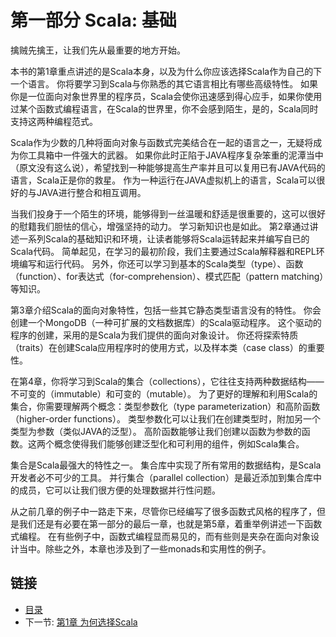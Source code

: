 # 第一部分 Scala: 基础

擒贼先擒王，让我们先从最重要的地方开始。  

本书的第1章重点讲述的是Scala本身，以及为什么你应该选择Scala作为自己的下一个语言。
你将要学习到Scala与你熟悉的其它语言相比有哪些高级特性。
如果你是一位面向对象世界里的程序员，Scala会使你迅速感到得心应手，如果你使用过某个函数式编程语言，在Scala的世界里，你不会感到陌生，是的，Scala同时支持这两种编程范式。

Scala作为少数的几种将面向对象与函数式完美结合在一起的语言之一，无疑将成为你工具箱中一件强大的武器。
如果你此时正陷于JAVA程序复杂笨重的泥潭当中（原文没有这么说），希望找到一种能够提高生产率并且可以复用已有JAVA代码的语言，Scala正是你的救星。
作为一种运行在JAVA虚拟机上的语言，Scala可以很好的与JAVA进行整合和相互调用。

当我们投身于一个陌生的环境，能够得到一丝温暖和舒适是很重要的，这可以很好的慰籍我们胆怯的信心，增强坚持的动力。
学习新知识也是如此。
第2章通过讲述一系列Scala的基础知识和环境，让读者能够将Scala运转起来并编写自已的Scala代码。
简单起见，在学习的最初阶段，我们主要通过Scala解释器和REPL环境编写和运行代码。
另外，你还可以学习到基本的Scala类型（type）、函数（function）、for表达式（for-comprehension）、模式匹配（pattern matching）等知识。

第3章介绍Scala的面向对象特性，包括一些其它静态类型语言没有的特性。
你会创建一个MongoDB（一种可扩展的文档数据库）的Scala驱动程序。
这个驱动的程序的创建，采用的是Scala为我们提供的面向对象设计。
你还将探索特质（traits）在创建Scala应用程序时的使用方式，以及样本类（case class）的重要性。

在第4章，你将学习到Scala的集合（collections），它往往支持两种数据结构——不可变的（immutable）和可变的（mutable）。
为了更好的理解和利用Scala的集合，你需要理解两个概念：类型参数化（type parameterization）和高阶函数（higher-order functions）。
类型参数化可以让我们在创建类型时，附加另一个类型为参数（类似JAVA的泛型）。
高阶函数能够让我们创建以函数为参数的函数。这两个概念使得我们能够创建泛型化和可利用的组件，例如Scala集合。

集合是Scala最强大的特性之一。
集合库中实现了所有常用的数据结构，是Scala开发者必不可少的工具。
并行集合（parallel collection）是最近添加到集合库中的成员，它可以让我们很方便的处理数据并行性问题。

从之前几章的例子中一路走下来，尽管你已经编写了很多函数式风格的程序了，但是我们还是有必要在第一部分的最后一章，也就是第5章，着重举例讲述一下函数式编程。
在有些例子中，函数式编程显而易见的，而有些则是夹杂在面向对象设计当中。除些之外，本章也涉及到了一些monads和实用性的例子。


## 链接
- [目录](../README.md)
- 下一节: [第1章 为何选择Scala](1.1.md)

